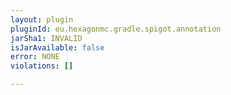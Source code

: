 ```yaml
---
layout: plugin
pluginId: eu.hexagonmc.gradle.spigot.annotation
jarSha1: INVALID
isJarAvailable: false
error: NONE
violations: []

---
```

